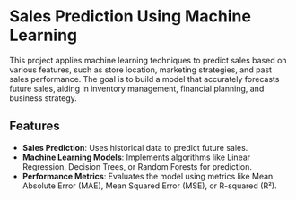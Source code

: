 # Sales Prediction Using Machine Learning

This project applies machine learning techniques to predict sales based on various features, such as store location, marketing strategies, and past sales performance. The goal is to build a model that accurately forecasts future sales, aiding in inventory management, financial planning, and business strategy.

## Features

- **Sales Prediction**: Uses historical data to predict future sales.
- **Machine Learning Models**: Implements algorithms like Linear Regression, Decision Trees, or Random Forests for prediction.
- **Performance Metrics**: Evaluates the model using metrics like Mean Absolute Error (MAE), Mean Squared Error (MSE), or R-squared (R²).
